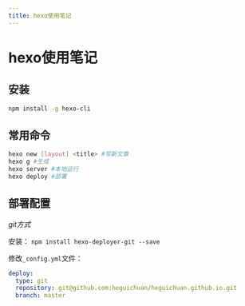 ```yaml
---
title: hexo使用笔记
---
```

# hexo使用笔记

## 安装

```bash
npm install -g hexo-cli
```

## 常用命令

```bash
hexo new [layout] <title> #写新文章
hexo g #生成
hexo server #本地运行
hexo deploy #部署
```

## 部署配置

*_git方式_*

安装： `npm install hexo-deployer-git --save`

修改`_config.yml`文件：

```yaml
deploy:
  type: git
  repository: git@github.com:heguichuan/heguichuan.github.io.git
  branch: master
```